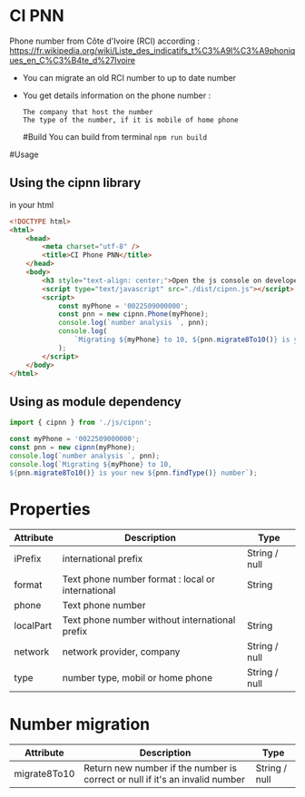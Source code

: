 # CI PNN

Phone number from Côte d'Ivoire (RCI) according : https://fr.wikipedia.org/wiki/Liste_des_indicatifs_t%C3%A9l%C3%A9phoniques_en_C%C3%B4te_d%27Ivoire

- You can migrate an old RCI number to up to date number
- You get details information on the phone number :

      The company that host the number
      The type of the number, if it is mobile of home phone

  #Build
  You can build from terminal
  `npm run build`

#Usage

## Using the cipnn library

in your html

```html
<!DOCTYPE html>
<html>
	<head>
		<meta charset="utf-8" />
		<title>CI Phone PNN</title>
	</head>
	<body>
		<h3 style="text-align: center;">Open the js console on developer tool</h3>
		<script type="text/javascript" src="./dist/cipnn.js"></script>
		<script>
			const myPhone = '0022509000000';
			const pnn = new cipnn.Phone(myPhone);
			console.log(`number analysis `, pnn);
			console.log(
				`Migrating ${myPhone} to 10, ${pnn.migrate8To10()} is your new ${pnn.findType()} number`
			);
		</script>
	</body>
</html>
```

## Using as module dependency

```javascript
import { cipnn } from './js/cipnn';

const myPhone = '0022509000000';
const pnn = new cipnn(myPhone);
console.log(`number analysis `, pnn);
console.log(`Migrating ${myPhone} to 10, 
${pnn.migrate8To10()} is your new ${pnn.findType()} number`);
```

# Properties

| Attribute | Description                                       | Type          |
| --------- | ------------------------------------------------- | ------------- |
| iPrefix   | international prefix                              | String / null |
| format    | Text phone number format : local or international | String        |
| phone     | Text phone number                                 |
| localPart | Text phone number without international prefix    | String        |
| network   | network provider, company                         | String / null |
| type      | number type, mobil or home phone                  | String / null |

# Number migration

| Attribute    | Description                                                                  | Type          |
| ------------ | ---------------------------------------------------------------------------- | ------------- |
| migrate8To10 | Return new number if the number is correct or null if it's an invalid number | String / null |
